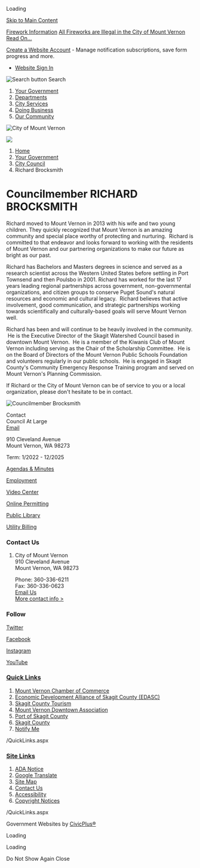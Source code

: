Loading

[Skip to Main Content](https://mountvernonwa.gov/881/Richard-Brocksmith/)

[Firework Information](https://mountvernonwa.gov/AlertCenter.aspx) [All Fireworks are Illegal in the City of Mount Vernon Read On...](https://www.mountvernonwa.gov/1117/Firework-Information)

[Create a Website Account](https://mountvernonwa.gov/MyAccount/ProfileCreate) - Manage notification subscriptions, save form progress and more.   

- [Website Sign In](https://mountvernonwa.gov/MyAccount)

![Search button](https://mountvernonwa.gov/ImageRepository/Document?documentID=14224) Search

1. [Your Government](https://mountvernonwa.gov/27/Your-Government)
2. [Departments](https://mountvernonwa.gov/8/Departments)
3. [City Services](https://mountvernonwa.gov/31/City-Services)
4. [Doing Business](https://mountvernonwa.gov/35/Doing-Business)
5. [Our Community](https://mountvernonwa.gov/9/Our-Community)

![City of Mount Vernon](https://mountvernonwa.gov/ImageRepository/Document?documentID=14205)

![](https://mountvernonwa.gov/ImageRepository/Document?documentID=14204)

1. [Home](https://mountvernonwa.gov)
2. [Your Government](https://mountvernonwa.gov/27/Your-Government)
3. [City Council](https://mountvernonwa.gov/98/City-Council)
4. Richard Brocksmith

# Councilmember RICHARD BROCKSMITH

Richard moved to Mount Vernon in 2013 with his wife and two young children. They quickly recognized that Mount Vernon is an amazing community and special place worthy of protecting and nurturing.  Richard is committed to that endeavor and looks forward to working with the residents of Mount Vernon and our partnering organizations to make our future as bright as our past.

Richard has Bachelors and Masters degrees in science and served as a research scientist across the Western United States before settling in Port Townsend and then Poulsbo in 2001. Richard has worked for the last 17 years leading regional partnerships across government, non-governmental organizations, and citizen groups to conserve Puget Sound's natural resources and economic and cultural legacy.  Richard believes that active involvement, good communication, and strategic partnerships working towards scientifically and culturally-based goals will serve Mount Vernon well.

Richard has been and will continue to be heavily involved in the community.  He is the Executive Director of the Skagit Watershed Council based in downtown Mount Vernon.  He is a member of the Kiwanis Club of Mount Vernon including serving as the Chair of the Scholarship Committee.  He is on the Board of Directors of the Mount Vernon Public Schools Foundation and volunteers regularly in our public schools.  He is engaged in Skagit County's Community Emergency Response Training program and served on Mount Vernon's Planning Commission.

If Richard or the City of Mount Vernon can be of service to you or a local organization, please don't hesitate to be in contact.

![Councilmember Brocksmith](https://mountvernonwa.gov/ImageRepository/Document?documentID=15591 "Councilmember Brocksmith")

Contact  
Council At Large  
[Email](mailto:richardb@mountvernonwa.gov)

910 Cleveland Avenue  
Mount Vernon, WA 98273

Term: 1/2022 - 12/2025

[Agendas &amp; Minutes](https://mountvernonwa.gov/agendacenter)

[Employment](https://www.governmentjobs.com/careers/mtvernonwa)

[Video Center](https://www.youtube.com/channel/UCUob_hcQUmd4S93YkletdrA)

[Online Permitting](https://ci-mountvernon-wa.smartgovcommunity.com/Public/Home)

[Public Library](https://mountvernonwa.gov/175/Library)

[Utility Billing](https://ipn.paymentus.com/cp/cmv)

### Contact Us

1. City of Mount Vernon  
   910 Cleveland Avenue  
   Mount Vernon, WA 98273
   
   Phone: 360-336-6211  
   Fax: 360-336-0623  
   [Email Us](mailto:mvmayor@mountvernonwa.gov)  
   [More contact info &gt;](https://mountvernonwa.gov/Directory.aspx)

### Follow

[Twitter](https://twitter.com/mountvernonwa)

[Facebook](https://www.facebook.com/Mt-Vernon-WA-154457071245372)

[Instagram](https://mountvernonwa.gov/facebook)

[YouTube](https://www.youtube.com/channel/UCUob_hcQUmd4S93YkletdrA)

### [Quick Links](https://mountvernonwa.gov/QuickLinks.aspx?CID=11)

1. [Mount Vernon Chamber of Commerce](https://www.mountvernonchamber.com)
2. [Economic Development Alliance of Skagit County (EDASC)](https://www.skagit.org)
3. [Skagit County Tourism](https://www.visitskagitvalley.com)
4. [Mount Vernon Downtown Association](https://www.mountvernondowntown.org)
5. [Port of Skagit County](https://www.portofskagit.com)
6. [Skagit County](https://www.skagitcounty.net/Departments/Home)
7. [Notify Me](https://mountvernonwa.gov/list.aspx)

/QuickLinks.aspx

### [Site Links](https://mountvernonwa.gov/QuickLinks.aspx?CID=105)

1. [ADA Notice](https://mountvernonwa.gov/936/ADA-Notice)
2. [Google Translate](https://mountvernonwa-gov.translate.goog/?_x_tr_sl=auto&_x_tr_tl=es&_x_tr_hl=en)
3. [Site Map](https://mountvernonwa.gov/sitemap)
4. [Contact Us](https://mountvernonwa.gov/directory.aspx)
5. [Accessibility](https://mountvernonwa.gov/Accessibility)
6. [Copyright Notices](https://mountvernonwa.gov/site/copyright)

/QuickLinks.aspx

Government Websites by [CivicPlus®](https://connect.civicplus.com/referral)

Loading

Loading

Do Not Show Again Close